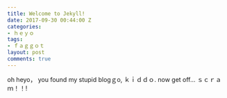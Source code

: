 ```yaml
---
title: Welcome to Jekyll!
date: 2017-09-30 00:44:00 Z
categories:
- ｈｅｙｏ
tags:
- ｆａｇｇｏｔ
layout: post
comments: true
---
```


oh heyo， you found my stupid blogｇo, ｋｉｄｄｏ.   now get off... ｓｃｒａｍ！！!
